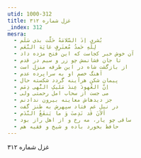 ```yaml
---
utid: 1000-312
title: غزل شماره ۳۱۲
_index: 312
mesra:
  - بُشری اِذَ السَّلامَهُ حَلَّت بذی سَلَم
  - لِلّهِ حَمدُ مُعتَرِفٍ غایَهَ النَّعَم
  - آن خوش خبر کجاست که این فتح مژده داد
  - تا جان فشانمش چو زر و سیم در قدم
  - از بازگشت شاه در این طرفه منزل است
  - آهنگ خصم او به سراپرده عدم
  - پیمان شکن هرآینه گردد شکسته حال
  - اِنَّ العُهودَ عِندَ مَلیکِ النُّهی ذِمَم
  - می جست از سحاب امل رحمتی ولی
  - جز دیدهاش معاینه بیرون ندادنم
  - در نیل غم فتاد سپهرش به طنز گفت
  - اَلآنَ قَد نَدِمتَ وَ ما یَنفَعُ النَّدَم
  - ساقی چو یار، مه رخ و از اهل راز بود
  - حافظ بخورد باده و شیخ و فقیه هم
---
```

غزل شماره ۳۱۲
